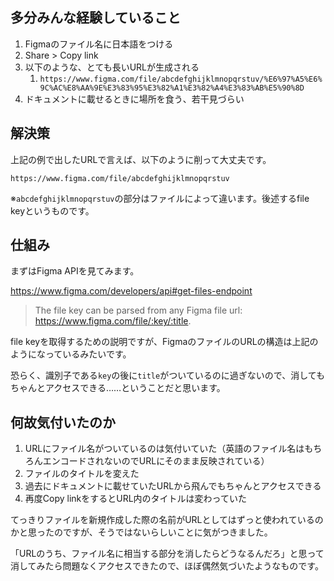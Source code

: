 <!--
title:   Figmaのファイル名に日本語をつけると共有URLが長くて困る？実は短くできます
tags:    Design,figma,tips,デザイン,小ネタ
id:      b4a2c1fe423ca02f3b7f
private: false
-->
## 多分みんな経験していること

1. Figmaのファイル名に日本語をつける
1. Share > Copy link
1. 以下のような、とても長いURLが生成される
    1. `https://www.figma.com/file/abcdefghijklmnopqrstuv/%E6%97%A5%E6%9C%AC%E8%AA%9E%E3%83%95%E3%82%A1%E3%82%A4%E3%83%AB%E5%90%8D`
1. ドキュメントに載せるときに場所を食う、若干見づらい

## 解決策

上記の例で出したURLで言えば、以下のように削って大丈夫です。

`https://www.figma.com/file/abcdefghijklmnopqrstuv`

※`abcdefghijklmnopqrstuv`の部分はファイルによって違います。後述するfile keyというものです。

## 仕組み

まずはFigma APIを見てみます。

https://www.figma.com/developers/api#get-files-endpoint

> The file key can be parsed from any Figma file url: https://www.figma.com/file/:key/:title.

file keyを取得するための説明ですが、FigmaのファイルのURLの構造は上記のようになっているみたいです。

恐らく、識別子である`key`の後に`title`がついているのに過ぎないので、消してもちゃんとアクセスできる……ということだと思います。

## 何故気付いたのか

1. URLにファイル名がついているのは気付いていた（英語のファイル名はもちろんエンコードされないのでURLにそのまま反映されている）
1. ファイルのタイトルを変えた
1. 過去にドキュメントに載せていたURLから飛んでもちゃんとアクセスできる
1. 再度Copy linkをするとURL内のタイトルは変わっていた

てっきりファイルを新規作成した際の名前がURLとしてはずっと使われているのかと思ったのですが、そうではないらしいことに気がつきました。

「URLのうち、ファイル名に相当する部分を消したらどうなるんだろ」と思って消してみたら問題なくアクセスできたので、ほぼ偶然気づいたようなものです。